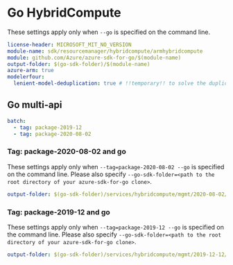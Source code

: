 # Go HybridCompute

These settings apply only when `--go` is specified on the command line.

``` yaml $(go) && $(track2)
license-header: MICROSOFT_MIT_NO_VERSION
module-name: sdk/resourcemanager/hybridcompute/armhybridcompute
module: github.com/Azure/azure-sdk-for-go/$(module-name)
output-folder: $(go-sdk-folder)/$(module-name)
azure-arm: true
modelerfour:
  lenient-model-deduplication: true # !!temporary!! to solve the duplicate schema issue of ErrorResponse in common-types v2 and v3 introduced in this PR https://github.com/Azure/azure-rest-api-specs/pull/20502
```

## Go multi-api

``` yaml $(go) && $(multiapi)
batch:
  - tag: package-2019-12
  - tag: package-2020-08-02
```

### Tag: package-2020-08-02 and go

These settings apply only when `--tag=package-2020-08-02 --go` is specified on the command line.
Please also specify `--go-sdk-folder=<path to the root directory of your azure-sdk-for-go clone>`.

``` yaml $(tag)=='package-2020-08-02' && $(go)
output-folder: $(go-sdk-folder)/services/hybridcompute/mgmt/2020-08-02/hybridcompute
```

### Tag: package-2019-12 and go

These settings apply only when `--tag=package-2019-12 --go` is specified on the command line.
Please also specify `--go-sdk-folder=<path to the root directory of your azure-sdk-for-go clone>`.

``` yaml $(tag)=='package-2019-12' && $(go)
output-folder: $(go-sdk-folder)/services/hybridcompute/mgmt/2019-12-12/hybridcompute
```
